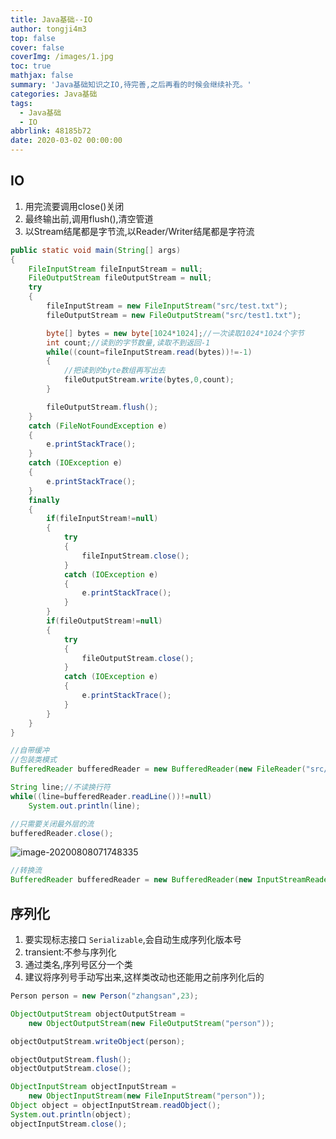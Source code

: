 ```yaml
---
title: Java基础--IO
author: tongji4m3
top: false
cover: false
coverImg: /images/1.jpg
toc: true
mathjax: false
summary: 'Java基础知识之IO,待完善,之后再看的时候会继续补充。'
categories: Java基础
tags:
  - Java基础
  - IO
abbrlink: 48185b72
date: 2020-03-02 00:00:00
---
```


## IO
1. 用完流要调用close()关闭
2. 最终输出前,调用flush(),清空管道
3. 以Stream结尾都是字节流,以Reader/Writer结尾都是字符流

```java
public static void main(String[] args)
{
    FileInputStream fileInputStream = null;
    FileOutputStream fileOutputStream = null;
    try
    {
        fileInputStream = new FileInputStream("src/test.txt");
        fileOutputStream = new FileOutputStream("src/test1.txt");

        byte[] bytes = new byte[1024*1024];//一次读取1024*1024个字节
        int count;//读到的字节数量,读取不到返回-1
        while((count=fileInputStream.read(bytes))!=-1)
        {
            //把读到的byte数组再写出去
            fileOutputStream.write(bytes,0,count);
        }

        fileOutputStream.flush();
    }
    catch (FileNotFoundException e)
    {
        e.printStackTrace();
    }
    catch (IOException e)
    {
        e.printStackTrace();
    }
    finally
    {
        if(fileInputStream!=null)
        {
            try
            {
                fileInputStream.close();
            }
            catch (IOException e)
            {
                e.printStackTrace();
            }
        }
        if(fileOutputStream!=null)
        {
            try
            {
                fileOutputStream.close();
            }
            catch (IOException e)
            {
                e.printStackTrace();
            }
        }
    }
}
```

```java
//自带缓冲
//包装类模式
BufferedReader bufferedReader = new BufferedReader(new FileReader("src/test.txt"));

String line;//不读换行符
while((line=bufferedReader.readLine())!=null)
    System.out.println(line);

//只需要关闭最外层的流
bufferedReader.close();
```

![image-20200808071748335](https://tongji4m3.oss-cn-beijing.aliyuncs.com/image-20200808071748335.png)


```java
//转换流
BufferedReader bufferedReader = new BufferedReader(new InputStreamReader(new FileInputStream("src/test.txt")));
```

## 序列化
1. 要实现标志接口 `Serializable`,会自动生成序列化版本号
2. transient:不参与序列化
3. 通过类名,序列号区分一个类
4. 建议将序列号手动写出来,这样类改动也还能用之前序列化后的



```java
Person person = new Person("zhangsan",23);

ObjectOutputStream objectOutputStream = 
    new ObjectOutputStream(new FileOutputStream("person"));

objectOutputStream.writeObject(person);

objectOutputStream.flush();
objectOutputStream.close();
```
```java
ObjectInputStream objectInputStream = 
    new ObjectInputStream(new FileInputStream("person"));
Object object = objectInputStream.readObject();
System.out.println(object);
objectInputStream.close();
```